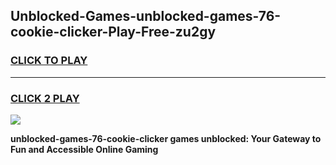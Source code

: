 
## Unblocked-Games-unblocked-games-76-cookie-clicker-Play-Free-zu2gy
<h3>
<a href="https://premium76.site?title=unblocked-games-76-cookie-clicker&ref=19M">CLICK TO PLAY</a></h3>
<hr>

<h3>
<a href="https://premium76.site?title=unblocked-games-76-cookie-clicker&ref=19M">CLICK 2 PLAY</a>
  
</h3>

<a href="https://premium76.site?title=unblocked-games-76-cookie-clicker&ref=19M"><img src="https://clearcache.store/games.png"></a>


**unblocked-games-76-cookie-clicker games unblocked: Your Gateway to Fun and Accessible Online Gaming**
